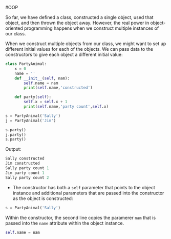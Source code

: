 #OOP 

So far, we have defined a class, constructed a single object, used that object, and then thrown the object away. However, the real power in object-oriented programming happens when we construct multiple instances of our class.

When we construct multiple objects from our class, we might want to set up different initial values for each of the objects. We can pass data to the constructors to give each object a different initial value:
```python
class PartyAnimal:
    x = 0
    name = ''
    def __init__(self, nam):
        self.name = nam
        print(self.name,'constructed')

    def party(self):
        self.x = self.x + 1
        print(self.name,'party count',self.x)

s = PartyAnimal('Sally')
j = PartyAnimal('Jim')

s.party()
j.party()
s.party()
```
Output:
```python
Sally constructed
Jim constructed
Sally party count 1
Jim party count 1
Sally party count 2
```

- The constructor has both a `self` parameter that points to the object instance and additional parameters that are passed into the constructor as the object is constructed:
```python
s = PartyAnimal('Sally')
``` 

Within the constructor, the second line copies the paramerer `nam` that is passed into the `name` attribute within the object instance.
```python
self.name = nam
```
